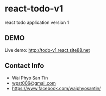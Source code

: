 # react-todo-v1
react todo application version 1

## DEMO
Live demo: http://todo-v1.react.site88.net

## Contact Info
- Wai Phyo San Tin
- wpst006@gmail.com
- https://www.facebook.com/waiphyosantin/
